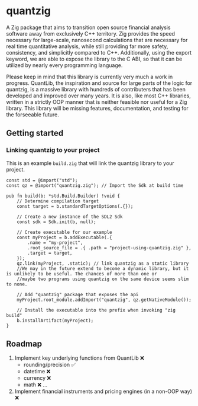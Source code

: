 # quantzig

A Zig package that aims to transition open source financial analysis software away from exclusively C++ territory. Zig provides the speed necessary for large-scale, nanosecond calculations that are necessary for real time quantitative analysis, while still providing far more safety, consistency, and simplicitly compared to C++. Additionally, using the export keyword, we are able to expose the library to the C ABI, so that it can be utilized by nearly every programming language.

Please keep in mind that this library is currently very much a work in progress. QuantLib, the inspiration and source for large parts of the logic for quantzig, is a massive library with hundreds of contributers that has been developed and improved over many years. It is also, like most C++ libraries, written in a strictly OOP manner that is neither feasible nor useful for a Zig library. This library will be missing features, documentation, and testing for the forseeable future. 

## Getting started

### Linking quantzig to your project

This is an example `build.zig` that will link the quantzig library to your project.

```zig
const std = @import("std");
const qz = @import("quantzig.zig"); // Import the Sdk at build time

pub fn build(b: *std.Build.Builder) !void {
    // Determine compilation target
    const target = b.standardTargetOptions(.{});

    // Create a new instance of the SDL2 Sdk
    const sdk = Sdk.init(b, null);

    // Create executable for our example
    const myProject = b.addExecutable(.{
        .name = "my-project",
        .root_source_file = .{ .path = "project-using-quantzig.zig" },
        .target = target,
    });
    qz.link(myProject, .static); // link quantzig as a static library
    //We may in the future extend to become a dynamic library, but it is unlikely to be useful. The chances of more than one or 
    //maybe two programs using quantzig on the same device seems slim to none.

    // Add "quantzig" package that exposes the api
    myProject.root_module.addImport("quantzig", qz.getNativeModule());

    // Install the executable into the prefix when invoking "zig build"
    b.installArtifact(myProject);
}
```

## Roadmap

1. Implement key underlying functions from QuantLib ❌
    - rounding/precision ✅
    - datetime ❌
    - currency ❌
    - math ❌
    ...
2. Implement financial instruments and pricing engines (in a non-OOP way) ❌
